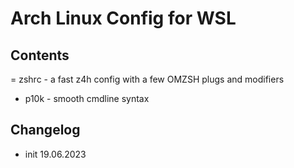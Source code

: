# Arch Linux Config for WSL

## Contents

= zshrc - a fast z4h config with a few OMZSH plugs and modifiers
- p10k  - smooth cmdline syntax

## Changelog

- init 19.06.2023
